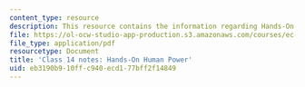 ```yaml
---
content_type: resource
description: This resource contains the information regarding Hands-On Human Power.
file: https://ol-ocw-studio-app-production.s3.amazonaws.com/courses/ec-701j-d-lab-i-development-fall-2009/eb3190b910ffc940ecd177bff2f14849_MITEC_701JF09_lec14_notes.pdf
file_type: application/pdf
resourcetype: Document
title: 'Class 14 notes: Hands-On Human Power'
uid: eb3190b9-10ff-c940-ecd1-77bff2f14849
---
```

